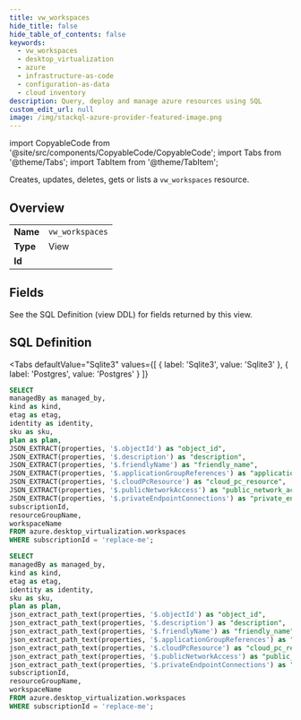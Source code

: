```yaml
--- 
title: vw_workspaces
hide_title: false
hide_table_of_contents: false
keywords:
  - vw_workspaces
  - desktop_virtualization
  - azure
  - infrastructure-as-code
  - configuration-as-data
  - cloud inventory
description: Query, deploy and manage azure resources using SQL
custom_edit_url: null
image: /img/stackql-azure-provider-featured-image.png
---
```


import CopyableCode from '@site/src/components/CopyableCode/CopyableCode';
import Tabs from '@theme/Tabs';
import TabItem from '@theme/TabItem';

Creates, updates, deletes, gets or lists a <code>vw_workspaces</code> resource.

## Overview
<table><tbody>
<tr><td><b>Name</b></td><td><code>vw_workspaces</code></td></tr>
<tr><td><b>Type</b></td><td>View</td></tr>
<tr><td><b>Id</b></td><td><CopyableCode code="azure.desktop_virtualization.vw_workspaces" /></td></tr>
</tbody></table>

## Fields

See the SQL Definition (view DDL) for fields returned by this view.

## SQL Definition

<Tabs
defaultValue="Sqlite3"
values={[
{ label: 'Sqlite3', value: 'Sqlite3' },
{ label: 'Postgres', value: 'Postgres' }
]}
>
<TabItem value="Sqlite3">

```sql
SELECT
managedBy as managed_by,
kind as kind,
etag as etag,
identity as identity,
sku as sku,
plan as plan,
JSON_EXTRACT(properties, '$.objectId') as "object_id",
JSON_EXTRACT(properties, '$.description') as "description",
JSON_EXTRACT(properties, '$.friendlyName') as "friendly_name",
JSON_EXTRACT(properties, '$.applicationGroupReferences') as "application_group_references",
JSON_EXTRACT(properties, '$.cloudPcResource') as "cloud_pc_resource",
JSON_EXTRACT(properties, '$.publicNetworkAccess') as "public_network_access",
JSON_EXTRACT(properties, '$.privateEndpointConnections') as "private_endpoint_connections",
subscriptionId,
resourceGroupName,
workspaceName
FROM azure.desktop_virtualization.workspaces
WHERE subscriptionId = 'replace-me';
```

</TabItem>
<TabItem value="Postgres">

```sql
SELECT
managedBy as managed_by,
kind as kind,
etag as etag,
identity as identity,
sku as sku,
plan as plan,
json_extract_path_text(properties, '$.objectId') as "object_id",
json_extract_path_text(properties, '$.description') as "description",
json_extract_path_text(properties, '$.friendlyName') as "friendly_name",
json_extract_path_text(properties, '$.applicationGroupReferences') as "application_group_references",
json_extract_path_text(properties, '$.cloudPcResource') as "cloud_pc_resource",
json_extract_path_text(properties, '$.publicNetworkAccess') as "public_network_access",
json_extract_path_text(properties, '$.privateEndpointConnections') as "private_endpoint_connections",
subscriptionId,
resourceGroupName,
workspaceName
FROM azure.desktop_virtualization.workspaces
WHERE subscriptionId = 'replace-me';
```

</TabItem>
</Tabs>
